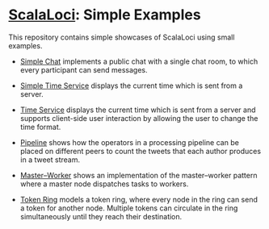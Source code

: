 # [ScalaLoci](http://scala-loci.github.io): Simple Examples

This repository contains simple showcases of ScalaLoci using small examples.

* [Simple Chat](src/main/scala/interactive/chatsimple) implements a public chat with a
  single chat room, to which every participant can send messages.

* [Simple Time Service](src/main/scala/interactive/timeservicesimple) displays the current
  time which is sent from a server.

* [Time Service](src/main/scala/interactive/timeservice) displays the current time which is
  sent from a server and supports client-side user interaction by allowing the
  user to change the time format.

* [Pipeline](src/main/scala/batch/pipeline) shows how the operators in a processing
  pipeline can be placed on different peers to count the tweets that each author produces
  in a tweet stream.

* [Master–Worker](src/main/scala/batch/masterworker) shows an implementation of the
  master–worker pattern where a master node dispatches tasks to workers. 

* [Token Ring](src/main/scala/batch/tokenring) models a token ring, where every node in the
  ring can send a token for another node. Multiple tokens can circulate in the ring
  simultaneously until they reach their destination.
